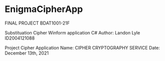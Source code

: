 # EnigmaCipherApp

FINAL PROJECT 
BDAT1001-21F

Substituation Cipher Winform application 
C#
Author: Landon Lyle
ID2004121088

Project Cipher
Application Name: CIPHER CRYPTOGRAPHY SERVICE
Date: December 13th, 2021

